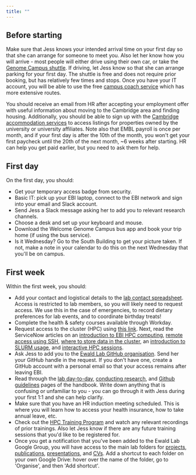```yaml
---
title: ""
---
```


## Before starting

Make sure that Jess knows your intended arrival time on your first day so that she can arrange for someone to meet you. Also let her know how you will arrive - most people will either drive using their own car, or take the [Genome Campus shuttle](https://campuslife.wellcomegenomecampus.com/wp-content/uploads/2025/03/Campus-Shuttlebus-Service-Timetables-From-8th-January-2024-V1.1.pdf). If driving, let Jess know so that she can arrange parking for your first day. The shuttle is free and does not require prior booking, but has relatively few times and stops. Once you have your IT account, you will be able to use the free [campus coach service](https://campuslife.wellcomegenomecampus.com/wp-content/uploads/2025/03/Campus-Coach-Service-Timetables-From-September-2024.docx.pdf) which has more extensive routes.

You should receive an email from HR after accepting your employment offer with useful information about moving to the Cambridge area and finding housing. Additionally, you should be able to sign up with the [Cambridge accommodation services](https://www.accommodation.cam.ac.uk/) to access listings for properties owned by the university or university affiliates. Note also that EMBL payroll is once per month, and if your first day is after the 10th of the month, you won't get your first paycheck until the 20th of the next month, ~6 weeks after starting. HR can help you get paid earlier, but you need to ask them for help.

## First day

On the first day, you should:

* Get your temporary access badge from security.
* Basic IT: pick up your EBI laptop, connect to the EBI network and sign into your email and Slack account.
* Send Jess a Slack message asking her to add you to relevant research channels.
* Choose a desk and set up your keyboard and mouse.
* Download the Welcome Genome Campus bus app and book your trip home (if using the bus service).
* Is it Wednesday? Go to the South Building to get your picture taken. If not, make a note in your calendar to do this on the next Wednesday that you'll be on campus.

## First week

Within the first week, you should:

* Add your contact and logistical details to the [lab contact spreadsheet](https://docs.google.com/spreadsheets/d/1wcVya1eI6ZEtw-3a-SycoaMAnsxDHSkaRRwVxiEXESk/edit?usp=sharing). Access is restricted to lab members, so you will likely need to request access. We use this in the case of emergencies, to record dietary preferences for lab events, and to coordinate birthday treats!
* Complete the health & safety courses available through Workday.
* Request access to the cluster (HPC) using [this link](https://embl.service-now.com/esc?id=sc_cat_item&sys_id=7e0d566e1bfd029025c35525464bcb38). Next, read the ServiceNow articles on an [introduction to EBI HPC computing](https://embl.service-now.com/esc?id=kb_article_view&sys_kb_id=a040aa3d1ba152503182bb35464bcbbf), [remote access using SSH](https://embl.service-now.com/esc?id=kb_article&sysparm_article=KB0010495&table=kb_knowledge&searchTerm=codon%20access), [where to store data in the cluster](https://embl.service-now.com/esc?id=kb_article_view&sys_kb_id=544104531bc2d2503182bb35464bcb77), an [introduction to SLURM usage](https://embl.service-now.com/esc?id=kb_article_view&sys_kb_id=85a0f211c326ea107335fd2a050131a5), and [interactive HPC sessions](https://embl.service-now.com/esc?id=kb_article_view&sys_kb_id=991457bb1b5dd6103182bb35464bcba4).
* Ask Jess to add you to the [Ewald Lab GitHub organisation](https://github.com/ewald-lab). Send her your GitHub handle in the request. If you don't have one, create a GitHub account with a personal email so that your access remains after leaving EBI.
* Read through the [lab day-to-day](https://ewaldlab.org/handbook/site/day-to-day/), [conducting research](https://ewaldlab.org/handbook/site/conducting-research/), and [Github guidelines](https://ewaldlab.org/handbook/site/git-repo/) pages of the handbook. Write down anything that is confusing or unfamiliar to you - you can go through it with Jess during your first 1:1 and she can help clarify.
* Make sure that you have an HR induction meeting scheduled. This is where you will learn how to access your health insurance, how to take annual leave, etc.
* Check out the [HPC Training Program](https://embl.service-now.com/esc?id=kb_article_view&sys_kb_id=8fb11b4e8308fe50501baf60deaad327) and watch any relevant recordings of prior trainings. Also let Jess know if there are any future training sessions that you'd like to be registered for.
* Once you get a notification that you've been added to the Ewald Lab Google Group, you will have access to the main lab folders for [projects](https://drive.google.com/drive/folders/1FHVnRxVjYFt0frn_LJOOhwe-jwJcS5nu?usp=sharing), [publications](https://drive.google.com/drive/folders/1M71oyby22cvc-Ot-ozpWBJzLJ0m0n0x7?usp=sharing), [presentations](https://drive.google.com/drive/folders/1RDfznOzSH98_TlNvudphVtHW3zoZv7U8?usp=sharing), and [CVs](https://drive.google.com/drive/folders/15M3ps0JI_o_Q3lGKUuFOk8HjzTrp1PVR?usp=sharing). Add a shortcut to each folder on your own Google Drive: hover over the name of the folder, go to 'Organise', and then 'Add shortcut'.
